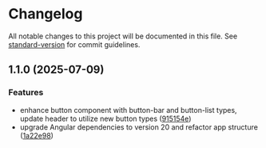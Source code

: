 # Changelog

All notable changes to this project will be documented in this file. See [standard-version](https://github.com/conventional-changelog/standard-version) for commit guidelines.

## 1.1.0 (2025-07-09)


### Features

* enhance button component with button-bar and button-list types, update header to utilize new button types ([915154e](https://github.com/fernandoballarini/portfolio-fernando-ballarini/commit/915154eac01ab6c3f3ed8a964e1f82d564d8c608))
* upgrade Angular dependencies to version 20 and refactor app structure ([1a22e98](https://github.com/fernandoballarini/portfolio-fernando-ballarini/commit/1a22e98cb0dd7ac1db9aa8abfcccf64522cfce2d))
